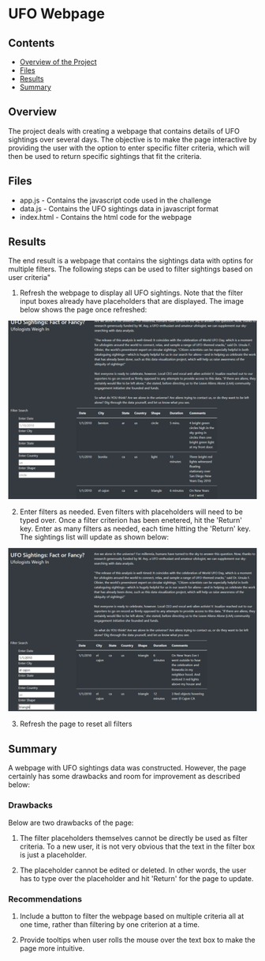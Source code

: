 # UFO Webpage 

## Contents
- [Overview of the Project](#overview)
- [Files](#files)
- [Results](#results)
- [Summary](#summary)

## Overview
The project deals with creating a webpage that contains details of UFO sightings over several days. The objective is to make the page interactive by providing the user with the option to enter specific filter criteria, which will then be used to return specific sightings that fit the criteria. 

## Files
- app.js  - Contains the javascript code used in the challenge
- data.js - Contains the UFO sightings data in javascript format
- index.html - Contains the html code for the webpage

## Results

The end result is a webpage that contains the sightings data with optins for multiple filters. The following steps can be used to filter sightings based on user criteria"

1. Refresh the webpage to display all UFO sightings. Note that the filter input boxes already have placeholders that are displayed. The image below shows the page once refreshed:

![Full Page](images/unfiltered.png)

2. Enter filters as needed. Even filters with placeholders will need to be typed over. Once a filter criterion has been enetered, hit the 'Return' key. Enter as many filters as needed, each time hitting the 'Return' key. The sightings list will update as shown below:

![Filtered Page](images/with_filters.png)

3. Refresh the page to reset all filters


## Summary

A webpage with UFO sightings data was constructed. However, the page certainly has some drawbacks and room for improvement as described below: 

### Drawbacks

Below are two drawbacks of the page:

1. The filter placeholders themselves cannot be directly be used as filter criteria. To a new user, it is not very obvious that the text in the filter box is just a placeholder.

2. The placeholder cannot be edited or deleted. In other words, the user has to type over the placeholder and hit 'Return' for the page to update.

### Recommendations

1. Include a button to filter the webpage based on multiple criteria all at one time, rather than filtering by one criterion at a time. 

2. Provide tooltips when user rolls the mouse over the text box to make the page more intuitive.
